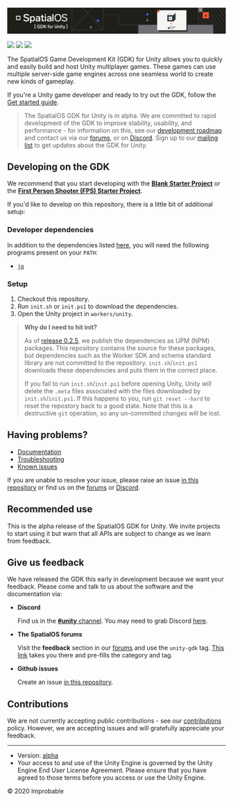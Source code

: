 ![](spatialos_gdk_for_unity_header.png)

![](https://img.shields.io/badge/license-MIT-brightgreen.svg) ![](https://badge.buildkite.com/fec962a4df6e6705871bffa4dfcdea4f2ff7efcd737e5186ea.svg?branch=develop) ![](https://img.shields.io/github/release/spatialos/gdk-for-unity.svg)

The SpatialOS Game Development Kit (GDK) for Unity allows you to quickly and easily build and host Unity multiplayer games. These games can use multiple server-side game engines across one seamless world to create new kinds of gameplay.

If you're a Unity game developer and ready to try out the GDK, follow the [Get started guide](https://docs.improbable.io/unity/alpha/projects/fps/get-started/get-started).

> The SpatialOS GDK for Unity is in alpha. We are committed to rapid development of the GDK to improve stability, usability, and performance - for information on this, see our [development roadmap](https://github.com/spatialos/gdk-for-unity/projects/1) and contact us via our [forums](https://forums.improbable.io/latest?tags=unity-gdk), or on [Discord](https://discord.gg/SCZTCYm). Sign up to our [mailing list](http://go.pardot.com/l/169082/2018-06-25/27mhsb) to get updates about the GDK for Unity.

## Developing on the GDK

We recommend that you start developing with the [**Blank Starter Project**](https://github.com/spatialos/gdk-for-unity-blank-project) or the [**First Person Shooter (FPS) Starter Project**](https://github.com/spatialos/gdk-for-unity-fps-starter-project/).

If you'd like to develop on this repository, there is a little bit of additional setup:

### Developer dependencies

In addition to the dependencies listed [here](https://docs.improbable.io/unity/alpha/machine-setup#4-install-the-gdk-dependencies), you will need the following programs present on your `PATH`:

* [`jq`](https://stedolan.github.io/jq/)

### Setup

1. Checkout this repository.
2. Run `init.sh` or `init.ps1` to download the dependencies.
3. Open the Unity project in `workers/unity`.

> **Why do I need to hit init?**
> 
> As of [release 0.2.5](https://github.com/spatialos/gdk-for-unity/releases/tag/0.2.5), we publish the dependencies as UPM (NPM) packages. This repository contains the source for these packages, but dependencies such as the Worker SDK and schema standard library are not committed to the repository. `init.sh`/`init.ps1` downloads these dependencies and puts them in the correct place.
>
> If you fail to run `init.sh`/`init.ps1` before opening Unity, Unity _will_ delete the `.meta` files associated with the files downloaded by `init.sh`/`init.ps1`. If this happens to you, run `git reset --hard` to reset the repostory back to a good state. Note that this is a destructive `git` operation, so any un-committed changes will be lost. 

## Having problems?

* [Documentation](https://docs.improbable.io/unity/alpha/)
* [Troubleshooting](https://docs.improbable.io/unity/alpha/reference/troubleshooting)
* [Known issues](https://github.com/spatialos/gdk-for-unity/projects/2)

If you are unable to resolve your issue, please raise an issue [in this repository](https://github.com/spatialos/gdk-for-unity/issues) or find us on the [forums](https://forums.improbable.io/latest?tags=unity-gdk) or [Discord](https://discord.gg/SCZTCYm).

## Recommended use

This is the alpha release of the SpatialOS GDK for Unity. We invite projects to start using it but warn that all APIs are subject to change as we learn from feedback.

## Give us feedback

We have released the GDK this early in development because we want your feedback. Please come and talk to us about the software and the documentation via:

* **Discord**
  
  Find us in the [**#unity** channel](https://discord.gg/SCZTCYm). You may need to grab Discord [here](https://discordapp.com).

* **The SpatialOS forums**

  Visit the **feedback** section in our [forums](https://forums.improbable.io) and use the `unity-gdk` tag. [This link](https://forums.improbable.io/new-topic?category=Feedback&tags=unity-gdk) takes you there and pre-fills the category and tag.

* **Github issues**

  Create an issue [in this repository](https://github.com/spatialos/gdk-for-unity/issues).

## Contributions

We are not currently accepting public contributions - see our [contributions](https://docs.improbable.io/unity/alpha/contributing) policy. However, we are accepting issues and will gratefully appreciate your feedback.

---

* Version: [alpha](https://docs.improbable.io/reference/latest/shared/release-policy)
* Your access to and use of the Unity Engine is governed by the Unity Engine End User License Agreement. Please ensure that you have agreed to those terms before you access or use the Unity Engine.

&copy; 2020 Improbable

